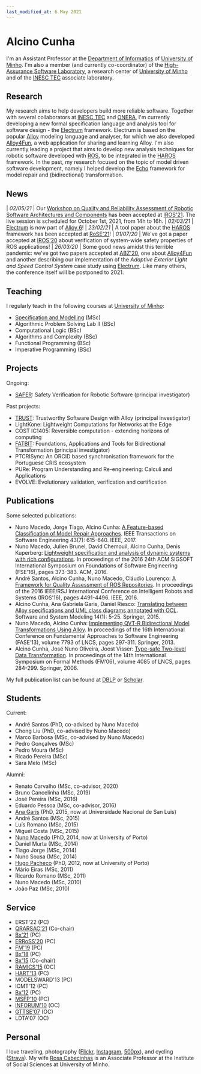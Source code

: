 ```yaml
---
last_modified_at: 6 May 2021
---
```


# Alcino Cunha

I'm an Assistant Professor at the [Department of Informatics](http://www.di.uminho.pt) of [University of Minho](http://www.uminho.pt). I'm also a member (and currently co-coordinator) of the [High-Assurance Software Laboratory](https://www.inesctec.pt/en/centres/haslab), a research center of [University of Minho](http://www.uminho.pt) and of the [INESC TEC](https://www.inesctec.pt) associate laboratory.

## Research

My research aims to help developers build more reliable software. Together with several collaborators at [INESC TEC](https://www.inesctec.pt) and [ONERA](https://www.onera.fr/en/centers/toulouse), I'm currently developing a new formal specification language and analysis tool for software design - the [Electrum](http://haslab.github.io/Electrum/) framework. Electrum is based on the popular [Alloy](https://alloytools.org) modeling language and analyser, for which we also developed [Alloy4Fun](http://alloy4fun.inesctec.pt), a web application for sharing and learning Alloy. I'm also currently leading a project that aims to develop new analysis techniques for robotic software developed with [ROS](https://www.ros.org), to be integrated in the [HAROS](https://github.com/git-afsantos/haros) framework. In the past, my research focused on the topic of model driven software development, namely I helped develop the [Echo](http://haslab.github.io/echo/) framework for model repair and (bidirectional) transformation.

## News

| *02/05/21* | Our [Workshop on Quality and Reliability Assessment of Robotic Software Architectures and Components](https://sites.google.com/view/qrarsac2021) has been accepted at [IROS'21](https://www.iros2021.org/). The live session is scheduled for October 1st, 2021, from 14h to 16h.
| *02/03/21* | [Electrum](http://haslab.github.io/Electrum/) is now part of [Alloy 6](https://github.com/AlloyTools/org.alloytools.alloy)!
| *23/02/21* | A tool paper about the [HAROS](https://github.com/git-afsantos/haros) framework has been accepted at [RoSE'21](https://rose-workshops.github.io/rose2021/)!
| *01/07/20* | We've got a paper accepted at [IROS'20](http://www.iros2020.org) about verification of system-wide safety properties of ROS applications!
| *26/03/20* | Some good news amidst this terrible pandemic: we've got two papers accepted at [ABZ'20](https://abz2020.uni-ulm.de), one about [Alloy4Fun](http://alloy4fun.inesctec.pt) and another describing our implementation of the *Adaptive Exterior Light and Speed Control System* case study using [Electrum](http://haslab.github.io/Electrum/). Like many others, the conference itself will be postponed to 2021.

## Teaching

I regularly teach in the following courses at [University of Minho](http://www.uminho.pt):

- [Specification and Modelling](https://haslab.github.io/MFES/EM/2021/index) (MSc)
- Algorithmic Problem Solving Lab II (BSc)
- Computational Logic (BSc)
- Algorithms and Complexity (BSc)
- Functional Programming (BSc)
- Imperative Programming (BSc)

## Projects

Ongoing:
- [SAFER](http://haslab.github.io/SAFER/): Safety Verification for Robotic Software (principal investigator)

Past projects:

- [TRUST](http://haslab.github.io/TRUST/): Trustworthy Software Design with Alloy (principal investigator)
- LightKone: Lightweight Computations for Networks at the Edge
- COST IC1405: Reversible computation - extending horizons of computing
- [FATBIT](http://wiki.di.uminho.pt/twiki/bin/view/Research/FATBIT/WebHome): Foundations, Applications and Tools for Bidirectional Transformation (principal investigator)
- PTCRISync: An ORCID based synchronisation framework for the Portuguese CRIS ecosystem
- PURe: Program Understanding and Re-engineering: Calculi and Applications
- EVOLVE: Evolutionary validation, verification and certification

## Publications

Some selected publications:

- Nuno Macedo, Jorge Tiago, Alcino Cunha: [A Feature-based Classification of Model Repair Approaches](https://doi.org/10.1109/TSE.2016.2620145). IEEE Transactions on Software Engineering 43(7): 615-640. IEEE, 2017.
- Nuno Macedo, Julien Brunel, David Chemouil, Alcino Cunha, Denis Kuperberg: [Lightweight specification and analysis of dynamic systems with rich configurations](https://doi.org/10.1145/2950290.2950318). In proceedings of the 2016 24th ACM SIGSOFT International Symposium on Foundations of Software Engineering (FSE’16), pages 373-383. ACM, 2016.
- André Santos, Alcino Cunha, Nuno Macedo, Cláudio Lourenço: [A Framework for Quality Assessment of ROS Repositories](https://doi.org/10.1109/IROS.2016.7759661). In proceedings of the 2016 IEEE/RSJ International Conference on Intelligent Robots and Systems (IROS’16), pages 4491-4496. IEEE, 2016.
- Alcino Cunha, Ana Gabriela Garis, Daniel Riesco: [Translating between Alloy specifications and UML class diagrams annotated with OCL](https://doi.org/10.1007/s10270-013-0353-5). Software and System Modeling 14(1): 5-25. Springer, 2015.
- Nuno Macedo, Alcino Cunha: [Implementing QVT-R Bidirectional Model Transformations Using Alloy](https://doi.org/10.1007/978-3-642-37057-1_22). In proceedings of the 16th International Conference on Fundamental Approaches to Software Engineering (FASE’13), volume 7793 of LNCS, pages 297-311. Springer, 2013.
- Alcino Cunha, José Nuno Oliveira, Joost Visser: [Type-safe Two-level Data Transformation](https://doi.org/10.1007/11813040_20). In proceedings of the 14th International Symposium on Formal Methods (FM’06), volume 4085 of LNCS, pages 284-299. Springer, 2006.

My full publication list can be found at [DBLP](https://dblp.uni-trier.de/pers/hd/c/Cunha:Alcino.html) or [Scholar](https://scholar.google.com/citations?hl=en&user=aT3gF_cAAAAJ).

## Students

Current:

- André Santos (PhD, co-advised by Nuno Macedo)
- Chong Liu (PhD, co-advised by Nuno Macedo)
- Marco Barbosa (MSc, co-advised by Nuno Macedo)
- Pedro Gonçalves (MSc)
- Pedro Moura (MSc)
- Ricado Pereira (MSc)
- Sara Melo (MSc)

Alumni:

- Renato Carvalho (MSc, co-advisor, 2020)
- Bruno Cancelinha (MSc, 2019)
- José Pereira (MSc, 2016)
- Eduardo Pessoa (MSc, co-advisor, 2016)
- [Ana Garis](http://www0.unsl.edu.ar/~agaris/) (PhD, 2015, now at Universidade Nacional de San Luis)
- André Santos (MSc, 2015)
- Luís Romano (MSc, 2015)
- Miguel Costa (MSc, 2015)
- [Nuno Macedo](https://nmacedo.github.io) (PhD,  2014, now at University of Porto)
- Daniel Murta (MSc, 2014)
- Tiago Jorge (MSc, 2014)
- Nuno Sousa (MSc, 2014)
- [Hugo Pacheco](https://sigarra.up.pt/fcup/pt/func_geral.formview?p_codigo=652136) (PhD, 2012, now at University of Porto)
- Mário Eiras (MSc, 2011)
- Ricardo Romano (MSc, 2011)
- Nuno Macedo (MSc, 2010)
- João Paz (MSc, 2010)


## Service

- ERST'22 (PC)
- [QRARSAC'21](https://sites.google.com/view/qrarsac2021) (Co-chair)
- [Bx'21](http://bx-community.wikidot.com/bx2021:home) (PC)
- [ERRoSS'20](https://www.erross.org) (PC)
- [FM'19](http://formalmethods2019.inesctec.pt) (PC)
- [Bx'18](https://2018.programming-conference.org/track/bx-2018-papers) (PC)
- [Bx'15](http://bx-community.wikidot.com/bx2015:home) (Co-chair)
- [RAMICS'15](https://ramics2015.di.uminho.pt) (OC)
- [HART'13](http://www.imn.htwk-leipzig.de/HART2013/) (PC)
- MODELSWARD'13 (PC)
- ICMT'12 (PC)
- [Bx'12](http://www.program-transformation.org/BX12) (PC)
- [MSFP'10](http://cs.ioc.ee/msfp/msfp2010/) (PC)
- [INFORUM'10](http://inforum.org.pt/INForum2010) (OC)
- [GTTSE'07](http://wiki.di.uminho.pt/twiki/bin/view/Events/GTTSE2007/WebHome) (OC)
- LDTA'07 (OC)

## Personal

I love traveling, photography ([Flickr](https://www.flickr.com/photos/rosino), [Instagram](https://www.instagram.com/alcino.cunha/), [500px](https://500px.com/rosino)), and cycling ([Strava](http://app.strava.com/athletes/1914477)). My wife [Rosa Cabecinhas](https://scholar.google.com/citations?user=Snc2IyYAAAAJ&hl=en) is an Associate Professor at the Institute of Social Sciences at University of Minho.
